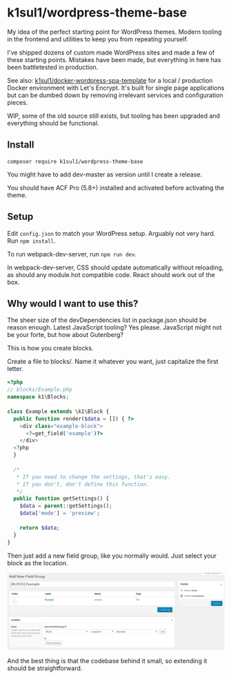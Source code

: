 # k1sul1/wordpress-theme-base

My idea of the perfect starting point for WordPress themes. Modern tooling in the frontend and utilities to keep you from repeating yourself.

I've shipped dozens of custom made WordPress sites and made a few of these starting points. Mistakes have been made, but everything in here has been battletested in production.

See also: [k1sul1/docker-wordpress-spa-template](https://github.com/k1sul1/docker-wordpress-cra-spa-template) for a local / production Docker environment with Let's Encrypt. It's built for single page applications but can be dumbed down by removing irrelevant services and configuration pieces.

WIP, some of the old source still exists, but tooling has been upgraded and everything should be functional.

## Install

```
composer require k1sul1/wordpress-theme-base
```

You might have to add dev-master as version until I create a release.

You should have ACF Pro (5.8+) installed and activated before activating the theme.

## Setup
Edit `config.json` to match your WordPress setup. Arguably not very hard. Run `npm install`.

To run webpack-dev-server, run `npm run dev`.

In webpack-dev-server, CSS should update automatically without reloading, as should any module.hot compatible code. React should work out of the box.

## Why would I want to use this?
The sheer size of the devDependencies list in package.json should be reason enough. Latest JavaScript tooling? Yes please. JavaScript might not be your forte, but how about Gutenberg?

This is how you create blocks.

Create a file to blocks/. Name it whatever you want, just capitalize the first letter.

```php
<?php
// blocks/Example.php
namespace k1\Blocks;

class Example extends \k1\Block {
  public function render($data = []) { ?>
    <div class="example-block">
      <?=get_field('example')?>
    </div>
  <?php
  }

  /*
   * If you need to change the settings, that's easy.
   * If you don't, don't define this function.
   */
  public function getSettings() {
    $data = parent::getSettings();
    $data['mode'] = 'preview';

    return $data;
  }
}
```

Then just add a new field group, like you normally would. Just select your block as the location.

![sample](docs/block-fields.png)

And the best thing is that the codebase behind it small, so extending it should be straightforward.
